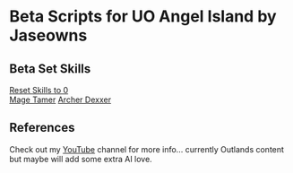 # Beta Scripts for UO Angel Island by Jaseowns

## Beta Set Skills
[Reset Skills to 0](Reset_All_Skills_To_Zero.razor)  
[Mage Tamer](Set_Mage_Tamer_Skills.razor) 
[Archer Dexxer](Set_Dexxer_Archery_Skills.razor) 

## References

Check out my [YouTube](https://www.youtube.com/user/Jaseowns) channel for more info... currently Outlands content but maybe will add some extra AI love.
